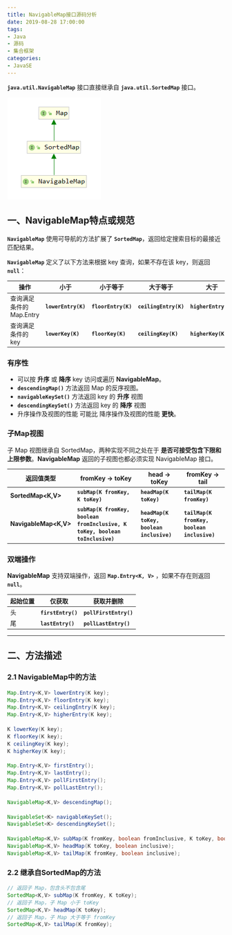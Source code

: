 ```yaml
---
title: NavigableMap接口源码分析
date: 2019-08-28 17:00:00
tags:
- Java
- 源码
- 集合框架
categories:
- JavaSE
---
```


**`java.util.NavigableMap`** 接口直接继承自 **`java.util.SortedMap`** 接口。

![NavigableMap接口继承关系](NavigableMap-source-analysis/NavigableMap1.png "NavigableMap接口继承关系")

<!-- more -->

## 一、NavigableMap特点或规范

**`NavigableMap`** 使用可导航的方法扩展了 **`SortedMap`**，返回给定搜索目标的最接近匹配结果。

**`NavigableMap`** 定义了以下方法来根据 key 查询，如果不存在该 key，则返回 **`null`**：

| 操作 | 小于 | 小于等于 | 大于等于 | 大于 |
| --- | --- | --- | --- | --- |
| 查询满足条件的 Map.Entry | **`lowerEntry(K)`** | **`floorEntry(K)`** | **`ceilingEntry(K)`** | **`higherEntry(K)`** |
| 查询满足条件的 key | **`lowerKey(K)`** | **`floorKey(K)`** | **`ceilingKey(K)`** | **`higherKey(K)`** |

### 有序性

- 可以按 **升序** 或 **降序** key 访问或遍历 **NavigableMap**。
- **`descendingMap()`** 方法返回 Map 的反序视图。
- **`navigableKeySet()`** 方法返回 key 的 **升序** 视图
- **`descendingKeySet()`** 方法返回 key 的 **降序** 视图
- 升序操作及视图的性能 可能比 降序操作及视图的性能 **更快**。

### 子Map视图

子 Map 视图继承自 SortedMap，两种实现不同之处在于 **是否可接受包含下限和上限参数**。**NavigableMap** 返回的子视图也都必须实现 NavigableMap 接口。

| 返回值类型 | fromKey -> toKey | head -> toKey | fromKey -> tail |
| --- | --- | --- | --- |
| **SortedMap<K,V>** | **`subMap(K fromKey, K toKey)`** | **`headMap(K toKey)`** | **`tailMap(K fromKey)`** |
| **NavigableMap<K,V>** | **`subMap(K fromKey, boolean fromInclusive, K toKey, boolean toInclusive)`** | **`headMap(K toKey, boolean inclusive)`** | **`tailMap(K fromKey, boolean inclusive)`** |


### 双端操作

**NavigableMap** 支持双端操作，返回 **`Map.Entry<K, V>`** ，如果不存在则返回 **`null`**。

| 起始位置 | 仅获取 | 获取并删除 |
| --- | --- | --- |
| 头 | **`firstEntry()`** | **`pollFirstEntry()`** |
| 尾 | **`lastEntry()`** | **`pollLastEntry()`** |

---

## 二、方法描述

### 2.1 NavigableMap中的方法

```java
Map.Entry<K,V> lowerEntry(K key);
Map.Entry<K,V> floorEntry(K key);
Map.Entry<K,V> ceilingEntry(K key);
Map.Entry<K,V> higherEntry(K key);

K lowerKey(K key);
K floorKey(K key);
K ceilingKey(K key);
K higherKey(K key);

Map.Entry<K,V> firstEntry();
Map.Entry<K,V> lastEntry();
Map.Entry<K,V> pollFirstEntry();
Map.Entry<K,V> pollLastEntry();

NavigableMap<K,V> descendingMap();

NavigableSet<K> navigableKeySet();
NavigableSet<K> descendingKeySet();

NavigableMap<K,V> subMap(K fromKey, boolean fromInclusive, K toKey, boolean toInclusive);
NavigableMap<K,V> headMap(K toKey, boolean inclusive);
NavigableMap<K,V> tailMap(K fromKey, boolean inclusive);
```

### 2.2 继承自SortedMap的方法

```java
// 返回子 Map，包含头不包含尾
SortedMap<K,V> subMap(K fromKey, K toKey);
// 返回子 Map，子 Map 小于 toKey
SortedMap<K,V> headMap(K toKey);
// 返回子 Map，子 Map 大于等于 fromKey
SortedMap<K,V> tailMap(K fromKey);
```
